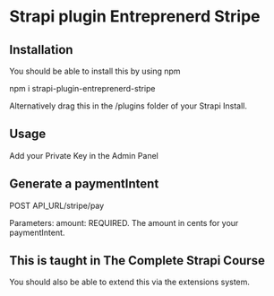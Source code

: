 # Strapi plugin Entreprenerd Stripe

## Installation
You should be able to install this by using npm

npm i strapi-plugin-entreprenerd-stripe

Alternatively drag this in the /plugins folder of your Strapi Install.

## Usage
Add your Private Key in the Admin Panel

## Generate a paymentIntent
POST API_URL/stripe/pay

Parameters:
amount: REQUIRED.
The amount in cents for your paymentIntent.

## This is taught in The Complete Strapi Course
You should also be able to extend this via the extensions system.
